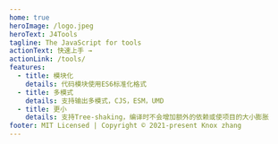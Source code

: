 ```yaml
---
home: true
heroImage: /logo.jpeg
heroText: J4Tools
tagline: The JavaScript for tools
actionText: 快速上手 →
actionLink: /tools/
features:
  - title: 模块化
    details: 代码模块使用ES6标准化格式
  - title: 多模式
    details: 支持输出多模式，CJS，ESM，UMD
  - title: 更小
    details: 支持Tree-shaking，编译时不会增加额外的依赖或使项目的大小膨胀
footer: MIT Licensed | Copyright © 2021-present Knox zhang
---
```


